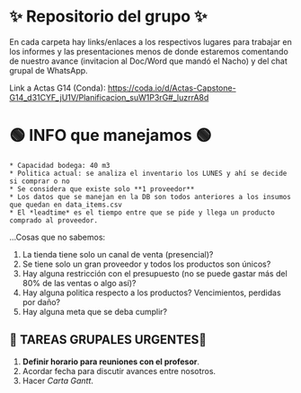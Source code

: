 # ✨ Repositorio del grupo ✨

En cada carpeta hay links/enlaces a los respectivos lugares para trabajar en los informes y las presentaciones menos de donde estaremos comentando de nuestro avance (invitacion al Doc/Word que mandó el Nacho) y del chat grupal de WhatsApp.

Link a Actas G14 (Conda): https://coda.io/d/Actas-Capstone-G14_d31CYF_jU1V/Planificacion_suW1P3rG#_luzrrA8d

# 🟢 INFO que manejamos 🟢

    * Capacidad bodega: 40 m3
    * Politica actual: se analiza el inventario los LUNES y ahí se decide si comprar o no
    * Se considera que existe solo **1 proveedor**
    * Los datos que se manejan en la DB son todos anteriores a los insumos que quedan en data_items.csv
    * El *leadtime* es el tiempo entre que se pide y llega un producto comprado al proveedor.


...Cosas que no sabemos:
1. La tienda tiene solo un canal de venta (presencial)?
2. Se tiene solo un gran proveedor y todos los productos son únicos?
3. Hay alguna restricción con el presupuesto (no se puede gastar más del 80% de las ventas o algo así)?
4. Hay alguna politica respecto a los productos? Vencimientos, perdidas por daño?
5. Hay alguna meta que se deba cumplir?


## 🚨 TAREAS GRUPALES URGENTES🚨

1. **Definir horario para reuniones con el profesor**.
2. Acordar fecha para discutir avances entre nosotros.
3. Hacer *Carta Gantt*.
